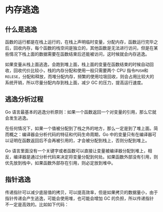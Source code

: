 # 内存逃逸

## 什么是逃逸

函数的运行都是在栈上运行的，在栈上声明临时变量，分配内存，函数运行完毕之后，回收内存，每个函数的栈空间是独立的，其他函数是无法进行访问，但是在某些情况下栈上面的数据需要在函数结束后还能被访问，这时候就会内存逃逸。

如果变量从栈上面逃逸，会跑到堆上面，栈上面的变量在函数结束的时候自动回收，回收代价比较小，栈的内存分配和使用一般只需要两个 CPU 指令`PUSH`和`RELESE`，分配和释放，而堆分配内存，频繁的使用垃圾回收，则会占用比较大的系统开销，所以尽量分配内存到栈上面，减少 GC 的压力，提高运行速度。

## 逃逸分析过程

Go 语言最基本的逃逸分析原则：如果一个函数返回一个对变量的引用，那么它就会发生逃逸。

在任何情况下，如果一个值被分配到了栈之外的地方，那么一定是到了堆上面。简而概之：编译器会分析代码的特征和代码生命周期，Go 中的变量只有在编译器可以证明在函数返回后不会再被引用的，才会被分配到栈上，否则分配到堆上。

Go 语言里面没有一个关键字或者函数可以直接让变量被编译器分配到堆上，相反，编译器是通过分析代码来决定将变量分配到何处。如果函数外部没有引用，则优先放到栈中，如果函数外部存在引用，则必定放到堆中。

## 指针逃逸

传递指针可以减少底层值的拷贝，可以提高效率，但是如果拷贝的数据量小，由于指针传递会产生逃逸，可能会使用堆，也可能会增加 GC 的负担，所以传递指针不一定是高效的。比如如下代码：

